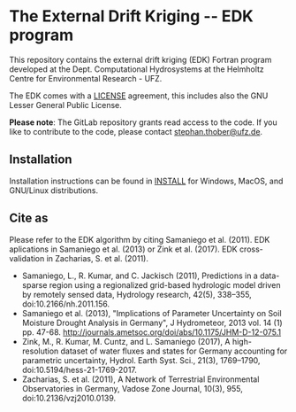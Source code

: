 # The External Drift Kriging -- EDK program

This repository contains the external drift kriging (EDK) Fortran program developed at the Dept. Computational Hydrosystems at the Helmholtz Centre for Environmental Research - UFZ.

The EDK comes with a [LICENSE][1] agreement, this includes also the GNU Lesser General Public License.

**Please note**: The GitLab repository grants read access to the code.
If you like to contribute to the code, please contact stephan.thober@ufz.de.

## Installation

Installation instructions can be found in [INSTALL][2] for Windows, MacOS, and GNU/Linux distributions.

## Cite as

Please refer to the EDK algorithm by citing Samaniego et al. (2011). EDK aplications in Samaniego et al. (2013) or Zink et al. (2017).
EDK cross-validation in Zacharias, S. et al. (2011).

- Samaniego, L., R. Kumar, and C. Jackisch (2011), Predictions in a data-sparse region using a regionalized grid-based hydrologic model driven by remotely sensed data, Hydrology research, 42(5), 338–355, doi:10.2166/nh.2011.156.
- Samaniego et al. (2013), "Implications of Parameter Uncertainty on Soil Moisture Drought Analysis in Germany", J Hydrometeor, 2013 vol. 14 (1) pp. 47-68. http://journals.ametsoc.org/doi/abs/10.1175/JHM-D-12-075.1
- Zink, M., R. Kumar, M. Cuntz, and L. Samaniego (2017), A high-resolution dataset of water fluxes and states for Germany accounting for parametric uncertainty, Hydrol. Earth Syst. Sci., 21(3), 1769–1790, doi:10.5194/hess-21-1769-2017.
- Zacharias, S. et al. (2011), A Network of Terrestrial Environmental Observatories in Germany, Vadose Zone Journal, 10(3), 955, doi:10.2136/vzj2010.0139.

[1]: LICENSE
[2]: INSTALL.md
